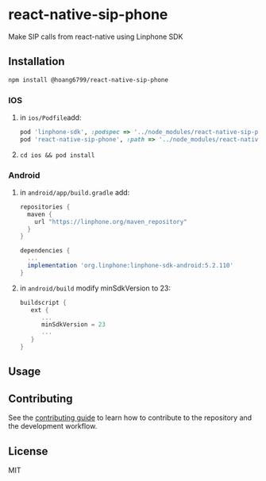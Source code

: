 # react-native-sip-phone

Make SIP calls from react-native using Linphone SDK

## Installation

```sh
npm install @hoang6799/react-native-sip-phone
```

### IOS

1.
    in `ios/Podfile`add:
    ```rb
    pod 'linphone-sdk', :podspec => '../node_modules/react-native-sip-phone/third_party_podspecs/linphone-sdk.podspec'
    pod 'react-native-sip-phone', :path => '../node_modules/react-native-sip-phone'
    ```
2.
    ```shell
    cd ios && pod install
    ```

### Android
1.
    in `android/app/build.gradle` add:
    ```gradle
    repositories {
      maven {
        url "https://linphone.org/maven_repository"
      }
    }

    dependencies {
      ...
      implementation 'org.linphone:linphone-sdk-android:5.2.110'
    }
   ```
2.
    in `android/build` modify minSdkVersion to 23:
    ```gradle
    buildscript {
       ext {
          ...
          minSdkVersion = 23
          ...
       }
    }
    ```
## Usage



## Contributing

See the [contributing guide](CONTRIBUTING.md) to learn how to contribute to the repository and the development workflow.

## License

MIT
